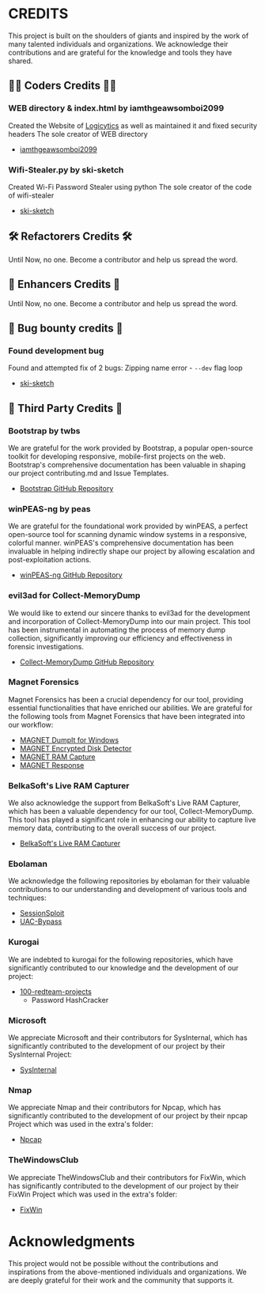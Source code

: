 # CREDITS

This project is built on the shoulders of giants and inspired by the work of many talented individuals and
organizations. We acknowledge their contributions and are grateful for the knowledge and tools they have shared.

<!--
## ❤️ Sponsors Credits ❤️

Until Now, no one. Please think of sparing a dollar ❤️
-->

## 👨‍💻 Coders Credits 👨‍💻

### WEB directory & index.html by iamthgeawsomboi2099
Created the Website of [Logicytics](index.html) as well as maintained it and fixed security headers
The sole creator of WEB directory
- [iamthgeawsomboi2099](https://github.com/iamthgeawsomboi2099)

### Wifi-Stealer.py by ski-sketch
Created Wi-Fi Password Stealer using python
The sole creator of the code of wifi-stealer
- [ski-sketch](https://github.com/ski-sketch)

## 🛠️ Refactorers Credits 🛠️

Until Now, no one. Become a contributor and help us spread the word.

## 🔨 Enhancers Credits 🔨

Until Now, no one. Become a contributor and help us spread the word.

## 🐛 Bug bounty credits 🐛

### Found development bug
Found and attempted fix of 2 bugs: Zipping name error - `--dev` flag loop
- [ski-sketch](https://github.com/ski-sketch)

## 🏢 Third Party Credits 🏢

### Bootstrap by twbs

We are grateful for the work provided by Bootstrap, a popular open-source toolkit for developing responsive,
mobile-first projects on the web. Bootstrap's comprehensive documentation has been valuable in shaping our project
contributing.md and Issue Templates.

- [Bootstrap GitHub Repository](https://github.com/twbs/bootstrap)

### winPEAS-ng by peas

We are grateful for the foundational work provided by winPEAS, a perfect open-source tool for scanning dynamic window
systems in a responsive, colorful manner. winPEAS's comprehensive documentation has been invaluable in helping
indirectly shape our project by allowing escalation and post-exploitation actions.

- [winPEAS-ng GitHub Repository](https://github.com/peass-ng)

### evil3ad for Collect-MemoryDump

We would like to extend our sincere thanks to evil3ad for the development and incorporation of Collect-MemoryDump into
our main project. This tool has been instrumental in automating the process of memory dump collection, significantly
improving our efficiency and effectiveness in forensic investigations.

- [Collect-MemoryDump GitHub Repository](https://github.com/evild3ad/Collect-MemoryDump)

### Magnet Forensics

Magnet Forensics has been a crucial dependency for our tool, providing essential functionalities that have enriched our
abilities. We are grateful for the following tools from Magnet Forensics that have been integrated into our workflow:

- [MAGNET DumpIt for Windows](https://www.magnetforensics.com/resources/magnet-dumpit-for-windows/)
- [MAGNET Encrypted Disk Detector](https://www.magnetforensics.com/resources/encrypted-disk-detector/)
- [MAGNET RAM Capture](https://www.magnetforensics.com/resources/magnet-ram-capture/)
- [MAGNET Response](https://www.magnetforensics.com/resources/magnet-response/)

### BelkaSoft's Live RAM Capturer

We also acknowledge the support from BelkaSoft's Live RAM Capturer, which has been a valuable dependency for our tool,
Collect-MemoryDump. This tool has played a significant role in enhancing our ability to capture live memory data,
contributing to the overall success of our project.

- [BelkaSoft's Live RAM Capturer](https://belkasoft.com/get)

### Ebolaman

We acknowledge the following repositories by ebolaman for their valuable contributions to our understanding and
development of various tools and techniques:

- [SessionSploit](https://www.youtube.com/@ebolaman_)
- [UAC-Bypass](https://www.youtube.com/@ebolaman_)

### Kurogai

We are indebted to kurogai for the following repositories, which have significantly contributed to our knowledge and the
development of our project:

- [100-redteam-projects](https://github.com/kurogai/100-redteam-projects)
    - Password HashCracker

### Microsoft

We appreciate Microsoft and their contributors for SysInternal, which has significantly contributed to the development
of our project by their SysInternal Project:

- [SysInternal](https://learn.microsoft.com/en-us/sysinternals/)

### Nmap

We appreciate Nmap and their contributors for Npcap, which has significantly contributed to the development
of our project by their npcap Project which was used in the extra's folder:

- [Npcap](https://npcap.com)

### TheWindowsClub

We appreciate TheWindowsClub and their contributors for FixWin, which has significantly contributed to the development
of our project by their FixWin Project which was used in the extra's folder:

- [FixWin](https://www.thewindowsclub.com/fixwin-for-windows-10)
  
# Acknowledgments

This project would not be possible without the contributions and inspirations from the above-mentioned individuals and
organizations. We are deeply grateful for their work and the community that supports it.
